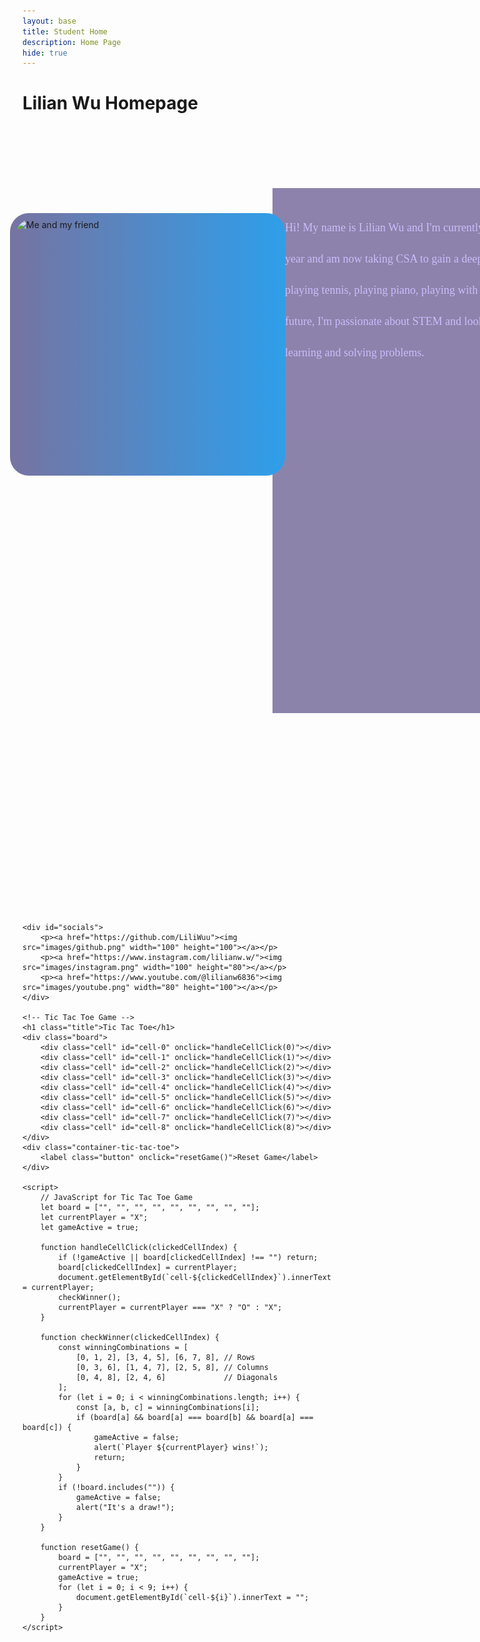 ```yaml
---
layout: base
title: Student Home 
description: Home Page
hide: true
---
```


# Lilian Wu Homepage

<style>
    /* Styles for Tic Tac Toe Game */
    .board {
        display: grid;
        grid-template-columns: repeat(3, 150px);
        gap: 5px;
        margin: 20px auto;
        align-items: center;
        justify-content: center;
        position: relative;
        top: -1050px;
        right: -400px;
    }
    .cell {
        width: 150px;
        height: 150px;
        display: flex;
        justify-content: center;
        align-items: center;
        font-size: 5em;
        cursor: pointer;
        border: 1px solid #333;
        border-color: #FF0000;
    }
    .title {
        margin-bottom: 20px;
        font-size: 4em;
        color: hotpink;
        text-align: center;
        font-family: cursive;
        position: relative;
        top: -800px;
        right: -400px;
    }
    .button {
        padding: 10px 30px;
        font-size: 1.5em;
        color: white;
        background-color: teal;
        border: none;
        border-radius: 30px;
        cursor: pointer;
        box-shadow: 0 4px 6px rgba(0, 0, 0, 0.1);
        transition: background-color 0.3s ease;
        text-align: center;
        justify-content: center;
        align-items: center;
        font-family: Georgia, serif;
        position: relative;
        top: -980px;
        right: -400px;
    }
    .button:hover {
        background-color: hotpink;
        positive: relative;
        
    }
    .container-tic-tac-toe {
        text-align: center;
        margin-top: 20px;
        top: 1050px;
    }
    
    /* Existing styles */
    .container {
        width: 700px;
        height: 800px;
        background-color: #423275;
        margin: 0 auto;
        position: relative;
        right: -400px;
        top: 100px;
        color: #ab92fc;
        padding: 20px;
        font-family: serif;
        opacity: 0.6;
        font-size: 18px;
        line-height: 50px;
    }

    .image-container {
        display: inline-block;
        padding: 10px;
        border-radius: 30px;
        background: linear-gradient(270deg, #30e8b9, #e830a8, #82f186, #309de8, #e83030);
        background-size: 1000% 1000%;
        -webkit-animation: AnimationName 31s ease infinite;
        -moz-animation: AnimationName 31s ease infinite;
        animation: AnimationName 31s ease infinite;
        position: relative;
        top: -700px;
        left: 200px;
        transform: translateX(-50%);
    }

    @-webkit-keyframes AnimationName {
        0% { background-position: 0% 50% }
        50% { background-position: 100% 50% }
        100% { background-position: 0% 50% }
    }
    @-moz-keyframes AnimationName {
        0% { background-position: 0% 50% }
        50% { background-position: 100% 50% }
        100% { background-position: 0% 50% }
    }
    @keyframes AnimationName {
        0% { background-position: 0% 50% }
        50% { background-position: 100% 50% }
        100% { background-position: 0% 50% }
    }

    .image {
        display: block;
        border-radius: 24px;
        width: 420px;
        height: 400px;
    }

    #socials {
        display: flex;
        background-color: #423275;
        width: 450px;
        height: 100px;
        margin: 10px;
        position: relative;
        top: -600px;
        left: -30px;
        opacity: 0.6;
        justify-content: center;
        align-items: center;
    }
</style>

<body>
    <!-- Homepage content -->
    <div class="container">
        <p>Hi! My name is Lilian Wu and I'm currently a junior in Del Norte High School. I took CSSE last year and am now taking CSA to gain a deeper understanding about Java. In my free time, I enjoy playing tennis, playing piano, playing with my cats, cooking, and improving my skill set.  In the future, I'm passionate about STEM and look forward to pursuing a career in this field, as I love learning and solving problems.</p>
    </div>
    <div class="image-container">
        <img id="image" src="images/IMG_5299.png" alt="Me and my friend" class="image">
    </div>
    
    <div id="socials">
        <p><a href="https://github.com/LiliWuu"><img src="images/github.png" width="100" height="100"></a></p>
        <p><a href="https://www.instagram.com/lilianw.w/"><img src="images/instagram.png" width="100" height="80"></a></p>
        <p><a href="https://www.youtube.com/@lilianw6836"><img src="images/youtube.png" width="80" height="100"></a></p>
    </div>

    <!-- Tic Tac Toe Game -->
    <h1 class="title">Tic Tac Toe</h1>
    <div class="board">
        <div class="cell" id="cell-0" onclick="handleCellClick(0)"></div>
        <div class="cell" id="cell-1" onclick="handleCellClick(1)"></div>
        <div class="cell" id="cell-2" onclick="handleCellClick(2)"></div>
        <div class="cell" id="cell-3" onclick="handleCellClick(3)"></div>
        <div class="cell" id="cell-4" onclick="handleCellClick(4)"></div>
        <div class="cell" id="cell-5" onclick="handleCellClick(5)"></div>
        <div class="cell" id="cell-6" onclick="handleCellClick(6)"></div>
        <div class="cell" id="cell-7" onclick="handleCellClick(7)"></div>
        <div class="cell" id="cell-8" onclick="handleCellClick(8)"></div>
    </div>
    <div class="container-tic-tac-toe">
        <label class="button" onclick="resetGame()">Reset Game</label>
    </div>

    <script>
        // JavaScript for Tic Tac Toe Game
        let board = ["", "", "", "", "", "", "", "", ""];
        let currentPlayer = "X";
        let gameActive = true;

        function handleCellClick(clickedCellIndex) {
            if (!gameActive || board[clickedCellIndex] !== "") return;
            board[clickedCellIndex] = currentPlayer;
            document.getElementById(`cell-${clickedCellIndex}`).innerText = currentPlayer;
            checkWinner();
            currentPlayer = currentPlayer === "X" ? "O" : "X";
        }

        function checkWinner(clickedCellIndex) {
            const winningCombinations = [
                [0, 1, 2], [3, 4, 5], [6, 7, 8], // Rows
                [0, 3, 6], [1, 4, 7], [2, 5, 8], // Columns
                [0, 4, 8], [2, 4, 6]             // Diagonals
            ];
            for (let i = 0; i < winningCombinations.length; i++) {
                const [a, b, c] = winningCombinations[i];
                if (board[a] && board[a] === board[b] && board[a] === board[c]) {
                    gameActive = false;
                    alert(`Player ${currentPlayer} wins!`);
                    return;
                }
            }
            if (!board.includes("")) {
                gameActive = false;
                alert("It's a draw!");
            }
        }

        function resetGame() {
            board = ["", "", "", "", "", "", "", "", ""];
            currentPlayer = "X";
            gameActive = true;
            for (let i = 0; i < 9; i++) {
                document.getElementById(`cell-${i}`).innerText = "";
            }
        }
    </script>
</body>
